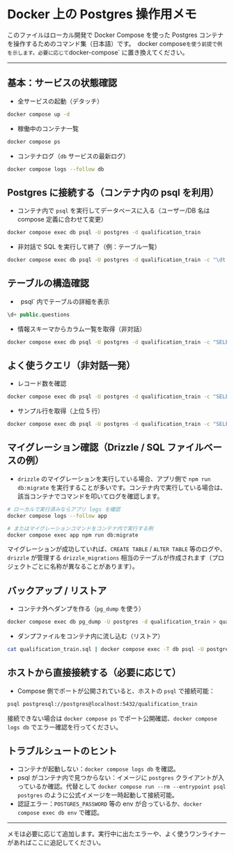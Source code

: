 # Docker 上の Postgres 操作用メモ

このファイルはローカル開発で Docker Compose を使った Postgres コンテナを操作するためのコマンド集（日本語）です。`
`docker compose` を使う前提で例を示します。必要に応じて `docker-compose` に置き換えてください。

---

## 基本：サービスの状態確認

- 全サービスの起動（デタッチ）

```bash
docker compose up -d
```

- 稼働中のコンテナ一覧

```bash
docker compose ps
```

- コンテナログ（`db` サービスの最新ログ）

```bash
docker compose logs --follow db
```

## Postgres に接続する（コンテナ内の psql を利用）

- コンテナ内で `psql` を実行してデータベースに入る（ユーザー/DB 名は compose 定義に合わせて変更）

```bash
docker compose exec db psql -U postgres -d qualification_train
```

- 非対話で SQL を実行して終了（例：テーブル一覧）

```bash
docker compose exec db psql -U postgres -d qualification_train -c "\dt public.*"
```

## テーブルの構造確認

- `
`psql` 内でテーブルの詳細を表示

```sql
\d+ public.questions
```

- 情報スキーマからカラム一覧を取得（非対話）

```bash
docker compose exec db psql -U postgres -d qualification_train -c "SELECT column_name, data_type, is_nullable FROM information_schema.columns WHERE table_schema='public' AND table_name='questions';"
```

## よく使うクエリ（非対話一発）

- レコード数を確認

```bash
docker compose exec db psql -U postgres -d qualification_train -c "SELECT COUNT(*) FROM public.questions;"
```

- サンプル行を取得（上位 5 行）

```bash
docker compose exec db psql -U postgres -d qualification_train -c "SELECT * FROM public.questions LIMIT 5;"
```

## マイグレーション確認（Drizzle / SQL ファイルベースの例）

- `drizzle` のマイグレーションを実行している場合、アプリ側で `npm run db:migrate` を実行することが多いです。コンテナ内で実行している場合は、該当コンテナでコマンドを叩いてログを確認します。

```bash
# ローカルで実行済みならアプリ logs を確認
docker compose logs --follow app

# またはマイグレーションコマンドをコンテナ内で実行する例
docker compose exec app npm run db:migrate
```

マイグレーションが成功していれば、`CREATE TABLE` / `ALTER TABLE` 等のログや、`drizzle` が管理する `drizzle_migrations` 相当のテーブルが作成されます（プロジェクトごとに名称が異なることがあります）。

## バックアップ / リストア

- コンテナ外へダンプを作る（`pg_dump` を使う）

```bash
docker compose exec db pg_dump -U postgres -d qualification_train > qualification_train.sql
```

- ダンプファイルをコンテナ内に流し込む（リストア）

```bash
cat qualification_train.sql | docker compose exec -T db psql -U postgres -d qualification_train
```

## ホストから直接接続する（必要に応じて）

- Compose 側でポートが公開されていると、ホストの `psql` で接続可能：

```bash
psql postgresql://postgres@localhost:5432/qualification_train
```

接続できない場合は `docker compose ps` でポート公開確認、`docker compose logs db` でエラー確認を行ってください。

## トラブルシュートのヒント

- コンテナが起動しない：`docker compose logs db` を確認。
- psql がコンテナ内で見つからない：イメージに `postgres` クライアントが入っているか確認。代替として `docker compose run --rm --entrypoint psql postgres` のように公式イメージを一時起動して接続可能。
- 認証エラー：`POSTGRES_PASSWORD` 等の env が合っているか、`docker compose exec db env` で確認。

---

メモは必要に応じて追加します。実行中に出たエラーや、よく使うワンライナーがあればここに追記してください。

